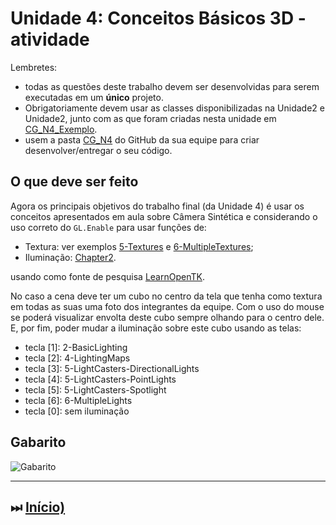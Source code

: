 # Unidade 4: Conceitos Básicos 3D - atividade  

Lembretes:

- todas as questões deste trabalho devem ser desenvolvidas para serem executadas em um **único** projeto.  
- Obrigatoriamente devem usar as classes disponibilizadas na Unidade2 e Unidade2, junto com as que foram criadas nesta unidade em [CG_N4_Exemplo](./CG_N4_Exemplo/).  
- usem a pasta [CG_N4](./CG_N4/) do GitHub da sua equipe para criar desenvolver/entregar o seu código.  

## O que deve ser feito

Agora os principais objetivos do trabalho final (da Unidade 4) é usar os conceitos apresentados em aula sobre Câmera Sintética e considerando o uso correto do ```GL.Enable``` para usar funções de:

- Textura: ver exemplos [5-Textures](https://github.com/opentk/LearnOpenTK/tree/master/Chapter1/5-Textures) e [6-MultipleTextures](https://github.com/opentk/LearnOpenTK/tree/master/Chapter1/6-MultipleTextures);  
- Iluminação: [Chapter2](https://github.com/opentk/LearnOpenTK/tree/master/Chapter2).  

usando como fonte de pesquisa [LearnOpenTK](https://github.com/opentk/LearnOpenTK).  

No caso a cena deve ter um cubo no centro da tela que tenha como textura em todas as suas uma foto dos integrantes da equipe. Com o uso do mouse se poderá visualizar envolta deste cubo sempre olhando para o centro dele. E, por fim, poder mudar a iluminação  sobre este cubo usando as telas:

- tecla \[1]: 2-BasicLighting  
- tecla \[2]: 4-LightingMaps  
- tecla \[3]: 5-LightCasters-DirectionalLights  
- tecla \[4]: 5-LightCasters-PointLights  
- tecla \[5]: 5-LightCasters-Spotlight  
- tecla \[6]: 6-MultipleLights  
- tecla \[0]: sem iluminação


## Gabarito

![Gabarito](atividadeGabarito.png "Gabarito")  

----------

## ⏭ [Início)](../README.md "Início")  
